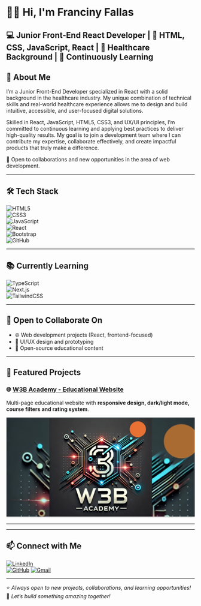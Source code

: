 # 👩‍💻 Hi, I'm Franciny Fallas  

💻 Junior Front-End React Developer | 🎨 HTML, CSS, JavaScript, React |
🏥 Healthcare Background | 🌱 Continuously Learning
---

## 🚀 About Me  
I’m a Junior Front-End Developer specialized in React with a solid background in the healthcare industry.
My unique combination of technical skills and real-world healthcare experience allows me to design and build intuitive, 
accessible, and user-focused digital solutions.

Skilled in React, JavaScript, HTML5, CSS3, and UX/UI principles, I’m committed to continuous learning and applying best 
practices to deliver high-quality results. My goal is to join a development team where I can contribute my expertise,
collaborate effectively, and create impactful products that truly make a difference.

📩 Open to collaborations and new opportunities in the area of web development. 

---

## 🛠 Tech Stack  

![HTML5](https://img.shields.io/badge/HTML5-E34F26?style=for-the-badge&logo=html5&logoColor=white)  
![CSS3](https://img.shields.io/badge/CSS3-1572B6?style=for-the-badge&logo=css3&logoColor=white)  
![JavaScript](https://img.shields.io/badge/JavaScript-F7DF1E?style=for-the-badge&logo=javascript&logoColor=black)  
![React](https://img.shields.io/badge/React-20232A?style=for-the-badge&logo=react&logoColor=61DAFB)  
![Bootstrap](https://img.shields.io/badge/Bootstrap-7952B3?style=for-the-badge&logo=bootstrap&logoColor=white)  
![GitHub](https://img.shields.io/badge/GitHub-181717?style=for-the-badge&logo=github&logoColor=white)  

---

## 📚 Currently Learning  

![TypeScript](https://img.shields.io/badge/TypeScript-3178C6?style=for-the-badge&logo=typescript&logoColor=white)  
![Next.js](https://img.shields.io/badge/Next.js-000000?style=for-the-badge&logo=nextdotjs&logoColor=white)  
![TailwindCSS](https://img.shields.io/badge/TailwindCSS-06B6D4?style=for-the-badge&logo=tailwindcss&logoColor=white)  

---

## 🤝 Open to Collaborate On  
- 🌐 Web development projects (React, frontend-focused)  
- 🎨 UI/UX design and prototyping  
- 📖 Open-source educational content  

---

## 📌 Featured Projects  

### 🌐 [W3B Academy - Educational Website](https://github.com/ffallas91/W3B-Academy)
Multi-page educational website with **responsive design, dark/light mode, course filters and rating system**.  

<p align="center">
  <img src="./Img/Screenshot (24).png" width="600" alt="W3B Academy Screenshot"/>
</p>

---



---

## 📫 Connect with Me  

[![LinkedIn](https://img.shields.io/badge/LinkedIn-Franciny%20Fallas-blue?style=for-the-badge&logo=linkedin)](https://www.linkedin.com/in/franciny-fallas-709253268)  
[![GitHub](https://img.shields.io/badge/GitHub-Portfolio-black?style=for-the-badge&logo=github)](https://github.com/ffallas91/W3B-Academy) 
[![Gmail](https://img.shields.io/badge/Email-franciny9116%40gmail.com-red?style=for-the-badge&logo=gmail&logoColor=white)](mailto:franciny9116@gmail.com)  


---

⭐️ *Always open to new projects, collaborations, and learning opportunities!*  
🚀 *Let’s build something amazing together!*  
